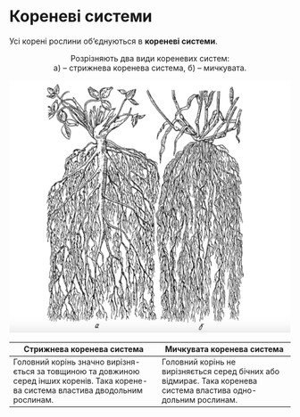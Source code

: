 
# Кореневi системи
Усi коренi рослини об’єднуються в **кореневi системи**.
<p align="center">Розрiзняють два види кореневих систем:<br/>
а) – стрижнева коренева система, б) – мичкувата.</p>


<img class="image" src="korni.png" alt="Стрижнева та мичкувата кореневі системи"/>

| Стрижнева коренева система | Мичкувата коренева система |
| -- | -- |
| Головний корiнь значно вирiзня- ється за товщиною та довжиною серед iнших коренiв. Така корене- ва система властива дводольним рослинам. | Головний корiнь не вирiзняється серед бiчних або вiдмирає. Така коренева система властива одно- дольним рослинам. |
